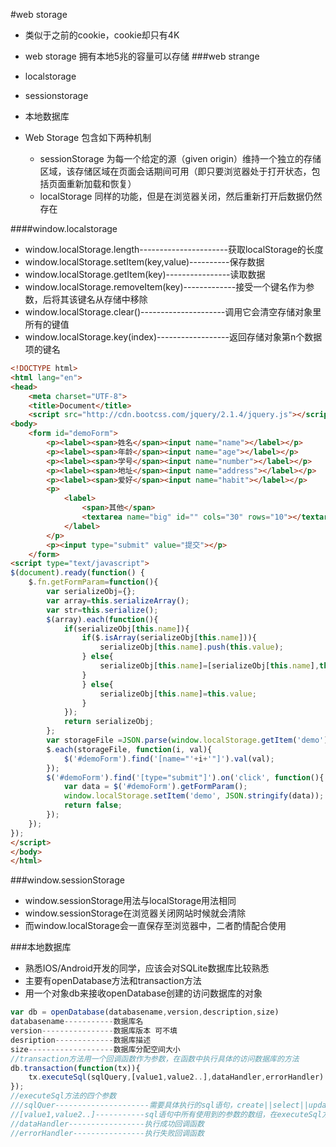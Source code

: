 #web storage
* 类似于之前的cookie，cookie却只有4K
* web storage 拥有本地5兆的容量可以存储
###web strange
* localstorage
* sessionstorage
* 本地数据库

* Web Storage 包含如下两种机制
	* sessionStorage 为每一个给定的源（given origin）维持一个独立的存储区域，该存储区域在页面会话期间可用（即只要浏览器处于打开状态，包括页面重新加载和恢复）
	* localStorage 同样的功能，但是在浏览器关闭，然后重新打开后数据仍然存在

####window.localstorage
* window.localStorage.length----------------------获取localStorage的长度
* window.localStorage.setItem(key,value)----------保存数据
* window.localStorage.getItem(key)----------------读取数据
* window.localStorage.removeItem(key)-------------接受一个键名作为参数，后将其该键名从存储中移除
* window.localStorage.clear()---------------------调用它会清空存储对象里所有的键值
* window.localStorage.key(index)------------------返回存储对象第n个数据项的键名

```html
<!DOCTYPE html>
<html lang="en">
<head>
	<meta charset="UTF-8">
	<title>Document</title>
	<script src="http://cdn.bootcss.com/jquery/2.1.4/jquery.js"></script>
<body>
	<form id="demoForm">
		<p><label><span>姓名</span><input name="name"></label></p>
		<p><label><span>年龄</span><input name="age"></label></p>
		<p><label><span>学号</span><input name="number"></label></p>
		<p><label><span>地址</span><input name="address"></label></p>
		<p><label><span>爱好</span><input name="habit"></label></p>
		<p>
			<label>
				<span>其他</span>
				<textarea name="big" id="" cols="30" rows="10"></textarea>
			</label>
		</p>
		<p><input type="submit" value="提交"></p>
	</form>
<script type="text/javascript">
$(document).ready(function() {
	$.fn.getFormParam=function(){
		var serializeObj={};
		var array=this.serializeArray();
		var str=this.serialize();
		$(array).each(function(){
			if(serializeObj[this.name]){
				if($.isArray(serializeObj[this.name])){
					serializeObj[this.name].push(this.value);
				} else{
					serializeObj[this.name]=[serializeObj[this.name],this.value];
				}
				} else{
					serializeObj[this.name]=this.value;
				}
			});
			return serializeObj;
		};
		var storageFile =JSON.parse(window.localStorage.getItem('demo'));
		$.each(storageFile, function(i, val){
			$('#demoForm').find('[name="'+i+'"]').val(val);
		});
		$('#demoForm').find('[type="submit"]').on('click', function(){
			var data = $('#demoForm').getFormParam();
			window.localStorage.setItem('demo', JSON.stringify(data));
			return false;
		});
	});
});
</script>
</body>
</html>
```


###window.sessionStorage
* window.sessionStorage用法与localStorage用法相同
* window.sessionStorage在浏览器关闭网站时候就会清除
* 而window.localStorage会一直保存至浏览器中，二者酌情配合使用

###本地数据库
* 熟悉IOS/Android开发的同学，应该会对SQLite数据库比较熟悉
* 主要有openDatabase方法和transaction方法
* 用一个对象db来接收openDatabase创建的访问数据库的对象

```javascript
var db = openDatabase(databasename,version,description,size)
databasename-----------数据库名
version----------------数据库版本 可不填
desription-------------数据库描述
size-------------------数据库分配空间大小
//transaction方法用一个回调函数作为参数，在函数中执行具体的访问数据库的方法
db.transaction(function(tx)){
	tx.executeSql(sqlQuery,[value1,value2..],dataHandler,errorHandler)
});
//executeSql方法的四个参数
///sqlQuer---------------------需要具体执行的sql语句，create||select||update||delete
//[value1,value2..]-----------sql语句中所有使用到的参数的数组，在executeSql方法中，将sql语句中所要使用的参数先用“?”代替，然后依次将这些参数组成数组放在第二个参数中
//dataHandler-----------------执行成功回调函数
//errorHandler----------------执行失败回调函数
```
